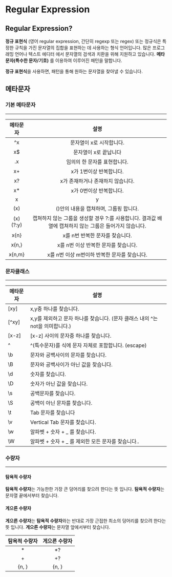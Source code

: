 # Regular Expression
## Regular Expression?

**정규 표현식** (영어 regular expression, 간단히 regexp 또는 regex)
또는 정규식은 특정한 규칙을 가진 문자열의 집합을 표현하는 데 사용하는 형식 언어입니다.
많은 프로그래밍 언어나 텍스트 에디터 에서 문자열의 검색과 치환을 위해 지원하고 있습니다.
**메타문자(특수한 문자/기호)** 를 이용하여 이루어진 패턴을 말합니다.

**정규 표현식**을 사용하면, 패턴을 통해 원하는 문자열을 찾아낼 수 있습니다.

## 메타문자

### 기본 메타문자
----

| 메타문자 |                                                   설명                                                  |
|:--------:|:-------------------------------------------------------------------------------------------------------:|
|    ^x    | 문자열이 x로 시작합니다.                                                                                |
|    x$    | 문자열이 x로 끝납니다                                                                                   |
|    .x    | 임의의 한 문자를 표현합니다.                                                                            |
|    x+    | x가 1번이상 반복합니다.                                                                                 |
|    x?    | x가 존재하거나 존재하지 않습니다.                                                                       |
|    x*    | x가 0번이상 반복합니다.                                                                                 |
|    x|y   | x 또는 y를 찾습니다. (or 연산자)                                                                        |
|    (x)   | ()안의 내용을 캡쳐하며, 그룹핑 합니다.                                                                  |
| (x)(?:y) | 캡쳐하지 않는 그룹을 생성할 경우 ?:를 사용합니다. 결과값 배열에 캡쳐하지 않는 그룹은 들어가지 않습니다. |
|   x{n}   | x를 n번 반복한 문자를 찾습니다.                                                                         |
|   x{n,}  | x를 n번 이상 반복한 문자를 찾습니다.                                                                    |
|  x{n,m}  | x를 n번 이상 m번이하 반복한 문자를 찾습니다.                                                            |

### 문자클래스
----

| 메타문자 | 설명                                                                          |
|----------|-------------------------------------------------------------------------------|
| [xy]     | x,y중 하나를 찾습니다.                                                        |
| [^xy]    | x,y를 제외하고 문자 하나를 찾습니다. (문자 클래스 내의 ^는 not을 의미합니다.) |
| [x-z]    | [x-z] 사이의 문자중 하나를 찾습니다.                                          |
| \^       | ^(특수문자)를 식에 문자 자체로 포함합니다. (escape)                           |
| \b       | 문자와 공백사이의 문자를 찾습니다.                                            |
| \B       | 문자와 공백사이가 아닌 값을 찾습니다.                                         |
| \d       | 숫자를 찾습니다.                                                              |
| \D       | 숫자가 아닌 값을 찾습니다.                                                    |
| \s       | 공백문자를 찾습니다.                                                          |
| \S       | 공백이 아닌 문자를 찾습니다.                                                  |
| \t       | Tab 문자를 찾습니다                                                           |
| \v       | Vertical Tab 문자를 찾습니다.                                                 |
| \w       | 알파벳 + 숫자 + _ 를 찾습니다.                                                |
| \W       | 알파벳 + 숫자 + _ 를 제외한 모든 문자를 찾습니다..                            |

### 수량자
----
#### 탐욕적 수량자

**탐욕적 수량자**는 가능한한 가장 큰 덩어리를 찾으려 한다는 뜻 입니다.
**탐욕적 수량자**는 문자열 끝에서부터 찾습니다.

#### 게으른 수량자

**게으른 수량자**는 **탐욕적 수량자**와는 반대로 가장 근접한 최소의 덩어리를 찾으려 한다는 뜻 입니다.
**게으른 수량자**는 문자열 앞에서부터 찾습니다.

| 탐욕적 수량자 | 게으른 수량자 |
|:-------------:|:-------------:|
|       *       |       *?      |
|       +       |       +?      |
|     {n, }     |     {n, }     |
